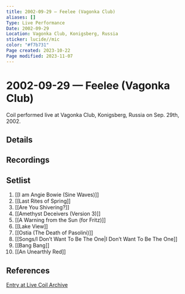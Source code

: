 ```yaml
---
title: 2002-09-29 — Feelee (Vagonka Club)
aliases: []
Type: Live Performance
Date: 2002-09-29
Location: Vagonka Club, Konigsberg, Russia
sticker: lucide//mic
color: "#f7b731"
Page created: 2023-10-22
Page modified: 2023-11-07
---
```


# 2002-09-29 — Feelee (Vagonka Club)

Coil performed live at Vagonka Club, Konigsberg, Russia on Sep. 29th, 2002.

## Details


## Recordings


## Setlist
1. [[I am Angie Bowie (Sine Waves)]]
2. [[Last Rites of Spring]]
3. [[Are You Shivering?]]
4. [[Amethyst Deceivers (Version 3)]]
5. [[A Warning from the Sun (for Fritz)]]
6. [[Lake View]]
7. [[Ostia (The Death of Pasolini)]]
8. [[Songs/I Don’t Want To Be The One|I Don’t Want To Be The One]]
9. [[Bang Bang]]
10. [[An Unearthly Red]]

## References

[Entry at Live Coil Archive](https://live-coil-archive.com/2002-sept-oct/2002-feelee-vagonka/)
